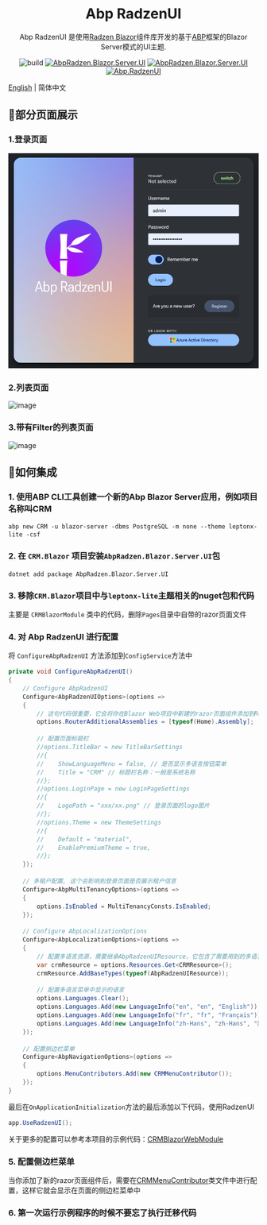 <h1 align="center">Abp RadzenUI</h1>

<div align="center">

Abp RadzenUI 是使用[Radzen Blazor](https://github.com/radzenhq/radzen-blazor)组件库开发的基于[ABP](https://github.com/abpframework/abp)框架的Blazor Server模式的UI主题.

![build](https://github.com/ShaoHans/Abp.RadzenUI/actions/workflows/publish-nuget.yml/badge.svg)
[![AbpRadzen.Blazor.Server.UI](https://img.shields.io/nuget/v/AbpRadzen.Blazor.Server.UI.svg?color=red)](https://www.nuget.org/packages/AbpRadzen.Blazor.Server.UI/)
[![AbpRadzen.Blazor.Server.UI](https://img.shields.io/nuget/dt/AbpRadzen.Blazor.Server.UI.svg?color=yellow)](https://www.nuget.org/packages/AbpRadzen.Blazor.Server.UI/)
[![Abp.RadzenUI](https://img.shields.io/badge/License-MIT-blue)](https://github.com/shaohans/Abp.RadzenUI/blob/master/LICENSE)

</div>

[English](README.md) | 简体中文

## 🎨部分页面展示

### 1.登录页面
![image](https://raw.githubusercontent.com/ShaoHans/Abp.RadzenUI/refs/heads/main/samples/CRM.Blazor.Web/wwwroot/images/login.png)

### 2.列表页面
![image](https://raw.githubusercontent.com/ShaoHans/Abp.RadzenUI/refs/heads/main/samples/CRM.Blazor.Web/wwwroot/images/list.png)

### 3.带有Filter的列表页面
![image](https://raw.githubusercontent.com/ShaoHans/Abp.RadzenUI/refs/heads/main/samples/CRM.Blazor.Web/wwwroot/images/list-with-filter.png)

## 🌱如何集成

### 1. 使用ABP CLI工具创建一个新的Abp Blazor Server应用，例如项目名称叫CRM
```shell
abp new CRM -u blazor-server -dbms PostgreSQL -m none --theme leptonx-lite -csf
```

### 2. 在 `CRM.Blazor` 项目安装`AbpRadzen.Blazor.Server.UI`包
```shell
dotnet add package AbpRadzen.Blazor.Server.UI
```

### 3. 移除`CRM.Blazor`项目中与`leptonx-lite`主题相关的nuget包和代码
主要是 `CRMBlazorModule` 类中的代码，删除`Pages`目录中自带的razor页面文件

### 4. 对 Abp RadzenUI 进行配置
将 `ConfigureAbpRadzenUI` 方法添加到`ConfigService`方法中
```csharp
private void ConfigureAbpRadzenUI()
{
    // Configure AbpRadzenUI
    Configure<AbpRadzenUIOptions>(options =>
    {
        // 这句代码很重要，它会将你在Blazor Web项目中新建的razor页面组件添加到Router中，这样就可以访问到了
        options.RouterAdditionalAssemblies = [typeof(Home).Assembly];

        // 配置页面标题栏
        //options.TitleBar = new TitleBarSettings
        //{
        //    ShowLanguageMenu = false, // 是否显示多语言按钮菜单
        //    Title = "CRM" // 标题栏名称：一般是系统名称
        //};
        //options.LoginPage = new LoginPageSettings
        //{
        //    LogoPath = "xxx/xx.png" // 登录页面的logo图片
        //};
        //options.Theme = new ThemeSettings
        //{
        //    Default = "material",
        //    EnablePremiumTheme = true,
        //};
    });

    // 多租户配置, 这个会影响到登录页面是否展示租户信息
    Configure<AbpMultiTenancyOptions>(options =>
    {
        options.IsEnabled = MultiTenancyConsts.IsEnabled;
    });

    // Configure AbpLocalizationOptions
    Configure<AbpLocalizationOptions>(options =>
    {
        // 配置多语言资源，需要继承AbpRadzenUIResource，它包含了需要用到的多语言信息
        var crmResource = options.Resources.Get<CRMResource>();
        crmResource.AddBaseTypes(typeof(AbpRadzenUIResource));

        // 配置多语言菜单中显示的语言
        options.Languages.Clear();
        options.Languages.Add(new LanguageInfo("en", "en", "English"));
        options.Languages.Add(new LanguageInfo("fr", "fr", "Français"));
        options.Languages.Add(new LanguageInfo("zh-Hans", "zh-Hans", "简体中文"));
    });

    // 配置侧边栏菜单
    Configure<AbpNavigationOptions>(options =>
    {
        options.MenuContributors.Add(new CRMMenuContributor());
    });
}
```

最后在`OnApplicationInitialization`方法的最后添加以下代码，使用RadzenUI
```csharp
app.UseRadzenUI();
```

关于更多的配置可以参考本项目的示例代码：[CRMBlazorWebModule](https://github.com/ShaoHans/Abp.RadzenUI/blob/main/samples/CRM.Blazor.Web/CRMBlazorWebModule.cs)

### 5. 配置侧边栏菜单
当你添加了新的razor页面组件后，需要在[CRMMenuContributor](https://github.com/ShaoHans/Abp.RadzenUI/blob/main/samples/CRM.Blazor.Web/Menus/CRMMenuContributor.cs)类文件中进行配置，这样它就会显示在页面的侧边栏菜单中

### 6. 第一次运行示例程序的时候不要忘了执行迁移代码

